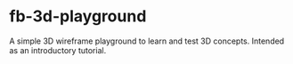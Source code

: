 # fb-3d-playground
A simple 3D wireframe playground to learn and test 3D concepts. Intended as an introductory tutorial.
